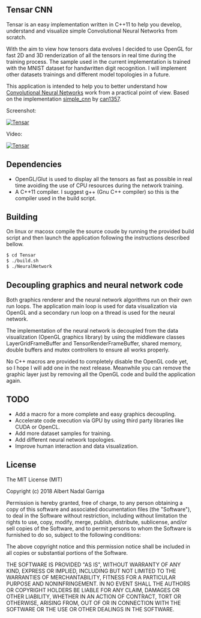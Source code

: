 ## Tensar CNN

Tensar is an easy implementation written in C++11 to help you develop, understand and visualize simple Convolutional Neural Networks from scratch.

With the aim to view how tensors data evolves I decided to use OpenGL for fast 2D and 3D renderization of all the tensors in real time during the training process. The sample used in the current implementation is trained with the MNIST dataset for handwritten digit recognition. I will implement other datasets trainings and different model topologies in a future.

This application is intended to help you to better understand how [Convolutional Neural Networks](https://en.wikipedia.org/wiki/Convolutional_neural_network) work from a practical point of view. Based on the implementation [simple_cnn](https://github.com/can1357/simple_cnn) by [can1357](https://github.com/can1357).

Screenshot:

[![Tensar](http://www.lafruitera.com/tensar_screenshot.png)](http://www.lafruitera.com/tensar_screenshot.png)

Video:

[![Tensar](https://img.youtube.com/vi/mqp0HtEZdus/0.jpg)](https://www.youtube.com/watch?v=mqp0HtEZdus)

## Dependencies

- OpenGL/Glut is used to display all the tensors as fast as possible in real time avoiding the use of CPU resources during the network training.
- A C++11 compiler. I suggest g++ (Gnu C++ compiler) so this is the compiler used in the build script.

## Building

On linux or macosx compile the source coude by running the provided build script and then launch the application following the instructions described bellow.

```sh
$ cd Tensar
$ ./build.sh
$ ./NeuralNetwork
```

## Decoupling graphics and neural network code

Both graphics renderer and the neural network algorithms run on their own run loops. The application main loop is used for data visualization via OpenGL and a secondary run loop on a thread is used for the neural network.

The implementation of the neural network is decoupled from the data visualization (OpenGL graphics library) by using the middleware classes LayerGridFrameBuffer and TensorRenderFrameBuffer, shared memory, double buffers and mutex controllers to ensure all works properly.

No C++ macros are provided to completely disable the OpenGL code yet, so I hope I will add one in the next release. Meanwhile you can remove the graphic layer just by removing all the OpenGL code and build the application again.


## TODO

- Add a macro for a more complete and easy graphics decoupling.
- Accelerate code execution via GPU by using third party libraries like CUDA or OpenCL.
- Add more dataset samples for training.
- Add different neural network topologies.
- Improve human interaction and data visualization.

## License
 
The MIT License (MIT)

Copyright (c) 2018 Albert Nadal Garriga

Permission is hereby granted, free of charge, to any person obtaining a copy of this software and associated documentation files (the "Software"), to deal in the Software without restriction, including without limitation the rights to use, copy, modify, merge, publish, distribute, sublicense, and/or sell copies of the Software, and to permit persons to whom the Software is furnished to do so, subject to the following conditions:

The above copyright notice and this permission notice shall be included in all copies or substantial portions of the Software.

THE SOFTWARE IS PROVIDED "AS IS", WITHOUT WARRANTY OF ANY KIND, EXPRESS OR IMPLIED, INCLUDING BUT NOT LIMITED TO THE WARRANTIES OF MERCHANTABILITY, FITNESS FOR A PARTICULAR PURPOSE AND NONINFRINGEMENT. IN NO EVENT SHALL THE AUTHORS OR COPYRIGHT HOLDERS BE LIABLE FOR ANY CLAIM, DAMAGES OR OTHER LIABILITY, WHETHER IN AN ACTION OF CONTRACT, TORT OR OTHERWISE, ARISING FROM, OUT OF OR IN CONNECTION WITH THE SOFTWARE OR THE USE OR OTHER DEALINGS IN THE SOFTWARE.
